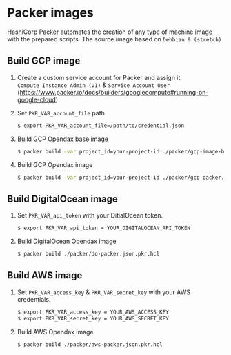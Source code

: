 # Packer images

HashiCorp Packer automates the creation of any type of machine image with the prepared scripts. The source image based on `Debbian 9 (stretch)`

## Build GCP image
1. Create a custom service account for Packer and assign it:  
    `Compute Instance Admin (v1)` & `Service Account User` (https://www.packer.io/docs/builders/googlecompute#running-on-google-cloud)

2. Set `PKR_VAR_account_file` path
    ```bash
    $ export PKR_VAR_account_file=/path/to/credential.json
    ```

3. Build GCP Opendax base image
    ```bash
    $ packer build -var project_id=your-project-id ./packer/gcp-image-base.json.pkr.hcl
    ```

4. Build GCP Opendax image
    ```bash
    $ packer build -var project_id=your-project-id ./packer/gcp-packer.json.pkr.hcl
    ```

## Build DigitalOcean image
1. Set `PKR_VAR_api_token` with your DitialOcean token.
   ```bash
   $ export PKR_VAR_api_token = YOUR_DIGITALOCEAN_API_TOKEN
   ```

2. Build DigitalOcean Opendax image
    ```bash
    $ packer build ./packer/do-packer.json.pkr.hcl
    ```

## Build AWS image
1. Set `PKR_VAR_access_key` & `PKR_VAR_secret_key` with your AWS credentials.
   ```bash
   $ export PKR_VAR_access_key = YOUR_AWS_ACCESS_KEY
   $ export PKR_VAR_secret_key = YOUR_AWS_SECRET_KEY
   ```

2. Build AWS Opendax image
    ```bash
    $ packer build ./packer/aws-packer.json.pkr.hcl
    ```
